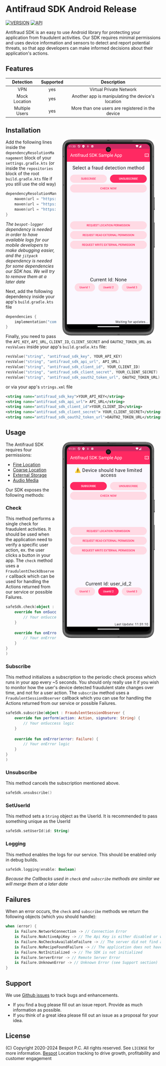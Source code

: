# Antifraud SDK Android Release

[![VERSION](https://img.shields.io/badge/VERSION-1.0.0-green)](#)
[![API](https://img.shields.io/badge/API-24%2B-brightgreen.svg?style=flat)](#)

Antifraud SDK is an easy to use Android library for protecting your application from fraudulent activities.
Our SDK requires minimal permissions and uses device information and sensors to detect and report potential threats,
so that app developers can make informed decisions about their application's actions.

## Features
|   Detection     	   | Supported  	 |          Description                    	           |
|:-------------------:|:------------:|:---------------------------------------------------:|
|    VPN        	     |   yes    	   |       Virtual Private Network              	        |
|  Mock Location   	  |   yes    	   | Another app is manipulating the device's location 	 |
| Multiple  Users  	  |   yes    	   |  More than one users are registered in the device	  |

## Installation

<img src="screenshots/sample_start.png" width="300" align="right" hspace="20">

Add the following lines inside the `dependencyResolutionManagement` block of your `settings.gradle.kts` 
(or inside the `repositories` block of the root `build.gradle.kts` file if you still use the old way)

```kotlin
dependencyResolutionManagement {
    maven(url = "https://artifactory.bespot.com/artifactory/bespot-antifraud")
    maven(url = "https://artifactory.bespot.com/artifactory/bespot-logger")
    maven(url = "https://jitpack.io" )
}
```
_The `bespot-logger` dependency is needed in order to have available logs for our mobile developers to make debugging easier,
and the `jitpack` dependency is needed for some dependencies our SDK has. We will try to remove them at a later date_

Next, add the following dependency inside your app's `build.gradle.kts` file
```kotlin
dependencies {
    implementation("com.bespot.antifraud:sdk-android:$latest_version")
}
```

Finally, you need to pass the `API_KEY`, `API_URL`, `CLIENT_ID`, `CLIENT_SECRET` and `OAUTH2_TOKEN_URL` as `resValues` inside your app's `build.gradle.kts` file:
```kotlin
resValue("string", "antifraud_sdk_key", YOUR_API_KEY)
resValue("string", "antifraud_sdk_api_url", API_URL)
resValue("string", "antifraud_sdk_client_id", YOUR_CLIENT_ID)
resValue("string", "antifraud_sdk_client_secret", YOUR_CLIENT_SECRET)
resValue("string", "antifraud_sdk_oauth2_token_url", OAUTH2_TOKEN_URL)
```
or via your app's `strings.xml` file
```xml
<string name="antifraud_sdk_key">YOUR_API_KEY</string>
<string name="antifraud_sdk_api_url"> API_URL</string>
<string name="antifraud_sdk_client_id">YOUR_CLIENT_ID</string>
<string name="antifraud_sdk_client_secret"> YOUR_CLIENT_SECRET</string>
<string name="antifraud_sdk_oauth2_token_url">OAUTH2_TOKEN_URL</string>
```
## Usage

<img src="screenshots/sample_subscribe.png" width="300" align="right" hspace="20">

The Antifraud SDK requires four permissions:
- [Fine Location](https://developer.android.com/reference/android/Manifest.permission#ACCESS_FINE_LOCATION)
- [Coarse Location](https://developer.android.com/reference/android/Manifest.permission#ACCESS_COARSE_LOCATION)
- [External Storage](https://developer.android.com/reference/android/Manifest.permission#WRITE_EXTERNAL_STORAGE) 
- [Audio Media](https://developer.android.com/reference/android/Manifest.permission#READ_MEDIA_AUDIO)

Our SDK exposes the following methods:

### Check
This method performs a single check for fraudulent activities. It should be used when the application need to verify a specific user action, ex. the user clicks a button in your app.
The `check` method uses a `FraudulentCheckObserver` callback which can be used for handling the Actions returned from our service or possible Failures.
```kotlin
safeSdk.check(object : FraudulentCheckObserver {
    override fun onSuccess(action: Action, signature: String) {
        // Your onSuccess logic
    }

    override fun onError(error: Failure) {
        // Your onError logic
    }
}
)
```

### Subscribe
This method initializes a subscription to the periodic check process which runs in your app every ~5 seconds. You should only really use it if you wish to monitor how the user's device detected fraudulent state changes over time, and not for a user action.
The `subscribe` method uses a `FraudulentSessionObserver` callback which you can use for handling the Actions returned from our service or possible Failures.
```kotlin
safeSdk.subscribe(object : FraudulentSessionObserver {
    override fun perform(action: Action, signature: String) {
        // Your onSuccess logic
    }

    override fun onError(error: Failure) {
        // Your onError logic
    }
}
)
```

### Unsubscribe
This method cancels the subscription mentioned above.
```kotlin
safeSdk.unsubscribe()
```
### SetUserId
This method sets a `String` object as the UserId. It is recommended to pass something unique as the UserId
```kotlin
safeSdk.setUserId(id: String)
```

### Logging
This method enables the logs for our service. This should be enabled only in debug builds.
```kotlin
safeSdk.logging(enable: Boolean)
```


_Because the Callbacks used in `check` and `subscribe` methods are similar we will merge them at a later date_

## Failures
When an error occurs, the `check` and `subscribe` methods we return the following objects (which you should handle):
```kotlin
when (error) {
    is Failure.NetworkConnection -> // Connection Error
    is Failure.NoActiveApiKey -> // The Api Key is either disabled or wrong
    is Failure.NoChecksAvailableFailure -> // The server did not find available Checks
    is Failure.NoRecipeFoundFailure -> // The application does not have a valid Recipe
    is Failure.NotInitialized -> // The SDK is not initialized
    is Failure.ServerError -> // Remote Server Error
    is Failure.UnknownError -> // Unknown Error (see Support section)
}
```

## Support
We use [Github issues](https://github.com/bespot/Antifraud-SDK-Android-Release/issues) to track bugs and enhancements.

- If you find a bug please fill out an issue report. Provide as much information as possible.
- If you think of a great idea please fill out an issue as a proposal for your idea.

## License
(C) Copyright 2020-2024 Bespot P.C. All rights reserved. See `LICENSE` for more information.
[Bespot](https://bespot.com/) Location tracking to drive growth, profitability and customer engagement
